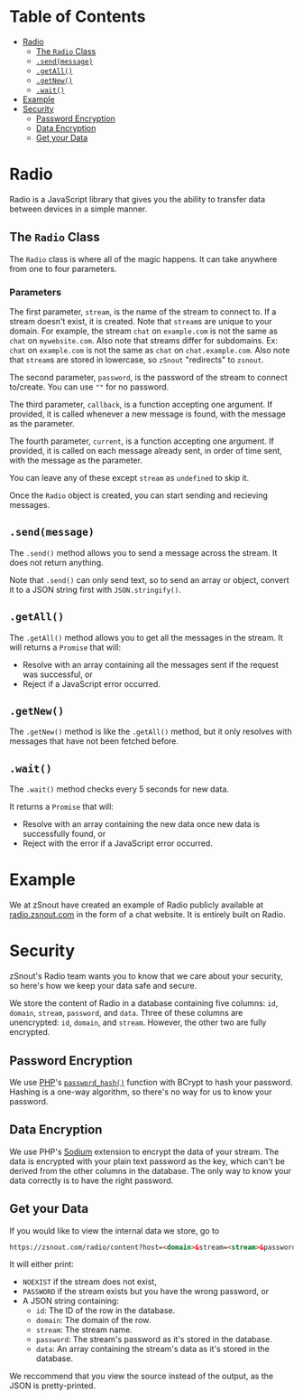 # Table of Contents

 - [Radio](#radio)
   - [The `Radio` Class](#the-radio-class)
   - [`.send(message)`](#sendmessage)
   - [`.getAll()`](#getall)
   - [`.getNew()`](#getnew)
   - [`.wait()`](#wait)
 - [Example](#example)
 - [Security](#security)
   - [Password Encryption](#password-encryption)
   - [Data Encryption](#data-encryption)
   - [Get your Data](#get-your-data)

# Radio
Radio is a JavaScript library that gives you the ability to transfer data between devices in a simple manner.

## The `Radio` Class
The `Radio` class is where all of the magic happens. It can take anywhere from one to four parameters.

### Parameters

The first parameter, `stream`, is the name of the stream to connect to. If a stream doesn't exist, it is created.
Note that `stream`s are unique to your domain. For example, the stream `chat` on `example.com` is not the same as `chat` on `mywebsite.com`. Also note that streams differ for subdomains. Ex: `chat` on `example.com` is not the same as `chat` on `chat.example.com`.
Also note that `stream`s are stored in lowercase, so `zSnout` "redirects" to `zsnout`.

The second parameter, `password`, is the password of the stream to connect to/create. You can use `""` for no password.

The third parameter, `callback`, is a function accepting one argument. If provided, it is called whenever a new message is found, with the message as the parameter.

The fourth parameter, `current`, is a function accepting one argument. If provided, it is called on each message already sent, in order of time sent, with the message as the parameter.

You can leave any of these except `stream` as `undefined` to skip it.

Once the `Radio` object is created, you can start sending and recieving messages.

## `.send(message)`
The `.send()` method allows you to send a message across the stream. It does not return anything.

Note that `.send()` can only send text, so to send an array or object, convert it to a JSON string first with `JSON.stringify()`.

## `.getAll()`
The `.getAll()` method allows you to get all the messages in the stream. It will returns a `Promise` that will:
 - Resolve with an array containing all the messages sent if the request was successful, or
 - Reject if a JavaScript error occurred.

## `.getNew()`
The `.getNew()` method is like the `.getAll()` method, but it only resolves with messages that have not been fetched before.

## `.wait()`
The `.wait()` method checks every 5 seconds for new data.

It returns a `Promise` that will:
 - Resolve with an array containing the new data once new data is successfully found, or
 - Reject with the error if a JavaScript error occurred.

# Example
We at zSnout have created an example of Radio publicly available at [radio.zsnout.com](https://radio.zsnout.com/) in the form of a chat website. It is entirely built on Radio.

# Security
zSnout's Radio team wants you to know that we care about your security, so here's how we keep your data safe and secure.

We store the content of Radio in a database containing five columns: `id`, `domain`, `stream`, `password`, and `data`.
Three of these columns are unencrypted: `id`, `domain`, and `stream`. However, the other two are fully encrypted.

## Password Encryption
We use [PHP](https://php.net/)'s [`password_hash()`](https://www.php.net/manual/en/function.password-hash.php) function with BCrypt to hash your password. Hashing is a one-way algorithm, so there's no way for us to know your password.

## Data Encryption
We use PHP's [Sodium](https://www.php.net/manual/en/book.sodium.php) extension to encrypt the data of your stream. The data is encrypted with your plain text password as the key, which can't be derived from the other columns in the database. The only way to know your data correctly is to have the right password.

## Get your Data
If you would like to view the internal data we store, go to
``` html
https://zsnout.com/radio/content?host=<domain>&stream=<stream>&password=<password>
```

It will either print:
 - `NOEXIST` if the stream does not exist,
 - `PASSWORD` if the stream exists but you have the wrong password, or
 - A JSON string containing:
   - `id`: The ID of the row in the database.
   - `domain`: The domain of the row.
   - `stream`: The stream name.
   - `password`: The stream's password as it's stored in the database.
   - `data`: An array containing the stream's data as it's stored in the database.

We reccommend that you view the source instead of the output, as the JSON is pretty-printed.
